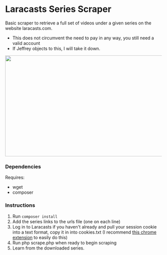 # Laracasts Series Scraper

Basic scraper to retrieve a full set of videos under a given series on the website laracasts.com.

- This does not circumvent the need to pay in any way, you still need a valid account
- If Jeffrey objects to this, I will take it down.

<img src="https://raw.githubusercontent.com/KMountford/laracasts-series-scraper/master/example.gif" data-canonical-src="https://raw.githubusercontent.com/KMountford/laracasts-series-scraper/master/example.gif" width="640" height="324" />

### Dependencies

Requires:
- wget
- composer

### Instructions

1. Run `composer install`
2. Add the series links to the urls file (one on each line)
3. Log in to Laracasts if you haven't already and pull your session cookie into a text format, copy it in into cookies.txt (I recommend [this chrome extension](https://chrome.google.com/webstore/detail/cookiestxt/njabckikapfpffapmjgojcnbfjonfjfg?hl=en) to easily do this)
4. Run php scrape.php when ready to begin scraping
5. Learn from the downloaded series.

